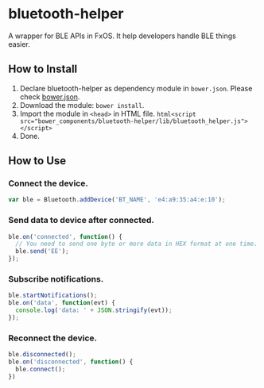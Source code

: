# bluetooth-helper
A wrapper for BLE APIs in FxOS. It help developers handle BLE things easier.

## How to Install
1. Declare bluetooth-helper as dependency module in `bower.json`. Please check [bower.json](http://bower.io/docs/creating-packages/).
2. Download the module: `bower install`.
3. Import the module in `<head>` in HTML file. `html<script src="bower_components/bluetooth-helper/lib/bluetooth_helper.js"></script>`
4. Done.

## How to Use
### Connect the device.
```js
var ble = Bluetooth.addDevice('BT_NAME', 'e4:a9:35:a4:e:10');
```

### Send data to device after connected.
```js
ble.on('connected', function() {
  // You need to send one byte or more data in HEX format at one time.
  ble.send('EE');
});
```

### Subscribe notifications.
```js
ble.startNotifications();
ble.on('data', function(evt) {
  console.log('data: ' + JSON.stringify(evt));
});
```

### Reconnect the device.
```js
ble.disconnected();
ble.on('disconnected', function() {
  ble.connect();
})
```
